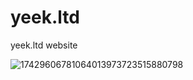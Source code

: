 # yeek.ltd
yeek.ltd website

![17429606781064013973723515880798](https://github.com/user-attachments/assets/15d60f7f-15ed-4ce9-86e3-e656a2ba7dee)

